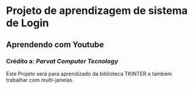 # Projeto de aprendizagem de sistema de Login 

## Aprendendo com Youtube

### Crédito a: _Parvat Computer Tecnology_

Este Projeto será para aprendizado da biblioteca TKINTER e também trabalhar com multi-janelas.

